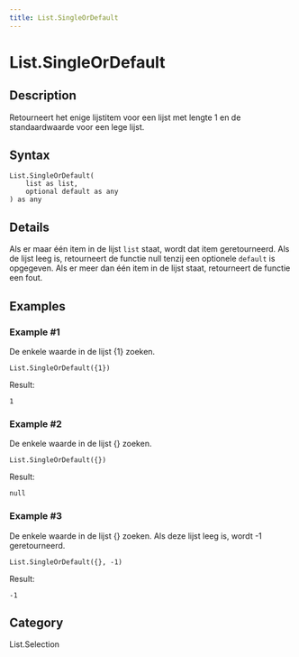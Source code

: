 ```yaml
---
title: List.SingleOrDefault
---
```


# List.SingleOrDefault


## Description

Retourneert het enige lijstitem voor een lijst met lengte 1 en de standaardwaarde voor een lege lijst.


## Syntax

```powerquery
List.SingleOrDefault(
    list as list,
    optional default as any
) as any
```


## Details

Als er maar één item in de lijst <code>list</code> staat, wordt dat item geretourneerd. Als de lijst leeg is, retourneert de functie null tenzij een optionele <code>default</code> is opgegeven. Als er meer dan één item in de lijst staat, retourneert de functie een fout.


## Examples

### Example #1 
De enkele waarde in de lijst \{1} zoeken.
```powerquery
List.SingleOrDefault({1})
```

Result: 
```powerquery
1
```


### Example #2 
De enkele waarde in de lijst \{} zoeken.
```powerquery
List.SingleOrDefault({})
```

Result: 
```powerquery
null
```


### Example #3 
De enkele waarde in de lijst \{} zoeken. Als deze lijst leeg is, wordt -1 geretourneerd.
```powerquery
List.SingleOrDefault({}, -1)
```

Result: 
```powerquery
-1
```




## Category
List.Selection
